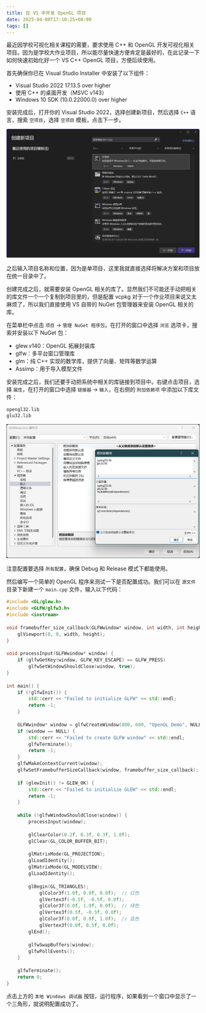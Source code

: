```yaml
---
title: 在 VS 中开发 OpenGL 项目
date: 2025-04-08T17:10:25+08:00
tags: []
---
```


最近因学校可视化相关课程的需要，要求使用 C++ 和 OpenGL 开发可视化相关项目。因为是学校大作业项目，所以能尽量快速方便肯定是最好的，在此记录一下如何快速初始化好一个 VS C++ OpenGL 项目，方便后续使用。

首先确保你已在 Visual Studio Installer 中安装了以下组件：

- Visual Studio 2022 17.13.5 over higher
- 使用 C++ 的桌面开发（MSVC v143）
- Windows 10 SDK (10.0.22000.0) over higher

安装完成后，打开你的 Visual Studio 2022，选择创建新项目，然后选择 `C++` 语言，搜索 `空项目`，选择 `空项目` 模板，点击下一步。

![](images/image.jpg)

之后输入项目名称和位置，因为是单项目，这里我就直接选择将解决方案和项目放在统一目录中了。

创建完成之后，就需要安装 OpenGL 相关的库了。显然我们不可能还手动把相关的库文件一个一个复制到项目里的，但是配置 vcpkg 对于一个作业项目来说又太麻烦了，所以我们直接使用 VS 自带的 NuGet 包管理器来安装 OpenGL 相关的库。

在菜单栏中点击 `项目` -> `管理 NuGet 程序包`，在打开的窗口中选择 `浏览` 选项卡，搜索并安装以下 NuGet 包：

- glew.v140：OpenGL 拓展封装库
- glfw：多平台窗口管理库
- glm：纯 C++ 实现的数学库，提供了向量、矩阵等数学运算
- Assimp：用于导入模型文件

安装完成之后，我们还要手动把系统中相关的库链接到项目中。右键点击项目，选择 `属性`，在打开的窗口中选择 `链接器` -> `输入`，在右侧的 `附加依赖项` 中添加以下库文件：

```bash
opengl32.lib
glu32.lib
```

![](images/image-2.jpg)

注意配置要选择 `所有配置`，确保 Debug 和 Release 模式下都能使用。

然后编写一个简单的 OpenGL 程序来测试一下是否配置成功。我们可以在 `源文件` 目录下新建一个 `main.cpp` 文件，输入以下代码：

```cpp
#include <GL/glew.h>
#include <GLFW/glfw3.h>
#include <iostream>

void framebuffer_size_callback(GLFWwindow* window, int width, int height) {
    glViewport(0, 0, width, height);
}

void processInput(GLFWwindow* window) {
    if (glfwGetKey(window, GLFW_KEY_ESCAPE) == GLFW_PRESS)
        glfwSetWindowShouldClose(window, true);
}

int main() {
    if (!glfwInit()) {
        std::cerr << "Failed to initialize GLFW" << std::endl;
        return -1;
    }

    GLFWwindow* window = glfwCreateWindow(800, 600, "OpenGL Demo", NULL, NULL);
    if (window == NULL) {
        std::cerr << "Failed to create GLFW window" << std::endl;
        glfwTerminate();
        return -1;
    }
    glfwMakeContextCurrent(window);
    glfwSetFramebufferSizeCallback(window, framebuffer_size_callback);

    if (glewInit() != GLEW_OK) {
        std::cerr << "Failed to initialize GLEW" << std::endl;
        return -1;
    }

    while (!glfwWindowShouldClose(window)) {
        processInput(window);

        glClearColor(0.2f, 0.3f, 0.3f, 1.0f);
        glClear(GL_COLOR_BUFFER_BIT);

        glMatrixMode(GL_PROJECTION);
        glLoadIdentity();
        glMatrixMode(GL_MODELVIEW);
        glLoadIdentity();

        glBegin(GL_TRIANGLES);
            glColor3f(1.0f, 0.0f, 0.0f);  // 红色
            glVertex3f(-0.5f, -0.5f, 0.0f);
            glColor3f(0.0f, 1.0f, 0.0f);  // 绿色
            glVertex3f(0.5f, -0.5f, 0.0f);
            glColor3f(0.0f, 0.0f, 1.0f);  // 蓝色
            glVertex3f(0.0f, 0.5f, 0.0f);
        glEnd();

        glfwSwapBuffers(window);
        glfwPollEvents();
    }

    glfwTerminate();
    return 0;
}
```

点击上方的 `本地 Windows 调试器` 按钮，运行程序，如果看到一个窗口中显示了一个三角形，就说明配置成功了。
